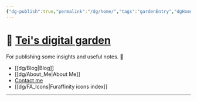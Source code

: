 ```yaml
---
{"dg-publish":true,"permalink":"/dg/home/","tags":"gardenEntry","dgHomeLink":true,"dgPassFrontmatter":false}
---
```



# 🌱 [Tei's digital garden](https://teijuan.netlify.app)
For publishing some insights and useful notes. 🌿

- [[dg/Blog|Blog]]
- [[dg/About_Me|About Me]]
- [Contact me](https://tei-juan.carrd.co)
- [[dg/FA_Icons|Furaffinity icons index]]
____